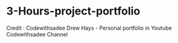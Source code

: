 # 3-Hours-project-portfolio
Credit : Codewithsadee
Drew Hays - Personal portfolio in Youtube
Codewithsadee Channel
